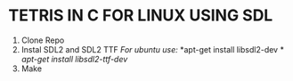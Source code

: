 # TETRIS IN C FOR LINUX USING SDL
1. Clone Repo
2. Instal SDL2 and SDL2 TTF
  *For ubuntu use:*
    *apt-get install libsdl2-dev *
    *apt-get install libsdl2-ttf-dev*
3. Make 
